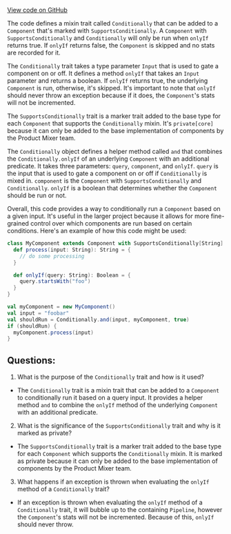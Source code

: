 [View code on GitHub](https://github.com/misbahsy/the-algorithm/product-mixer/core/src/main/scala/com/twitter/product_mixer/core/model/common/Conditionally.scala)

The code defines a mixin trait called `Conditionally` that can be added to a `Component` that's marked with `SupportsConditionally`. A `Component` with `SupportsConditionally` and `Conditionally` will only be run when `onlyIf` returns true. If `onlyIf` returns false, the `Component` is skipped and no stats are recorded for it. 

The `Conditionally` trait takes a type parameter `Input` that is used to gate a component on or off. It defines a method `onlyIf` that takes an `Input` parameter and returns a boolean. If `onlyIf` returns true, the underlying `Component` is run, otherwise, it's skipped. It's important to note that `onlyIf` should never throw an exception because if it does, the `Component`'s stats will not be incremented. 

The `SupportsConditionally` trait is a marker trait added to the base type for each `Component` that supports the `Conditionally` mixin. It's `private[core]` because it can only be added to the base implementation of components by the Product Mixer team. 

The `Conditionally` object defines a helper method called `and` that combines the `Conditionally.onlyIf` of an underlying `Component` with an additional predicate. It takes three parameters: `query`, `component`, and `onlyIf`. `query` is the input that is used to gate a component on or off if `Conditionally` is mixed in. `component` is the `Component` with `SupportsConditionally` and `Conditionally`. `onlyIf` is a boolean that determines whether the `Component` should be run or not. 

Overall, this code provides a way to conditionally run a `Component` based on a given input. It's useful in the larger project because it allows for more fine-grained control over which components are run based on certain conditions. Here's an example of how this code might be used:

```scala
class MyComponent extends Component with SupportsConditionally[String] with Conditionally[String] {
  def process(input: String): String = {
    // do some processing
  }

  def onlyIf(query: String): Boolean = {
    query.startsWith("foo")
  }
}

val myComponent = new MyComponent()
val input = "foobar"
val shouldRun = Conditionally.and(input, myComponent, true)
if (shouldRun) {
  myComponent.process(input)
}
```
## Questions: 
 1. What is the purpose of the `Conditionally` trait and how is it used?
- The `Conditionally` trait is a mixin trait that can be added to a `Component` to conditionally run it based on a query input. It provides a helper method `and` to combine the `onlyIf` method of the underlying `Component` with an additional predicate.

2. What is the significance of the `SupportsConditionally` trait and why is it marked as private?
- The `SupportsConditionally` trait is a marker trait added to the base type for each `Component` which supports the `Conditionally` mixin. It is marked as private because it can only be added to the base implementation of components by the Product Mixer team.

3. What happens if an exception is thrown when evaluating the `onlyIf` method of a `Conditionally` trait?
- If an exception is thrown when evaluating the `onlyIf` method of a `Conditionally` trait, it will bubble up to the containing `Pipeline`, however the `Component`'s stats will not be incremented. Because of this, `onlyIf` should never throw.